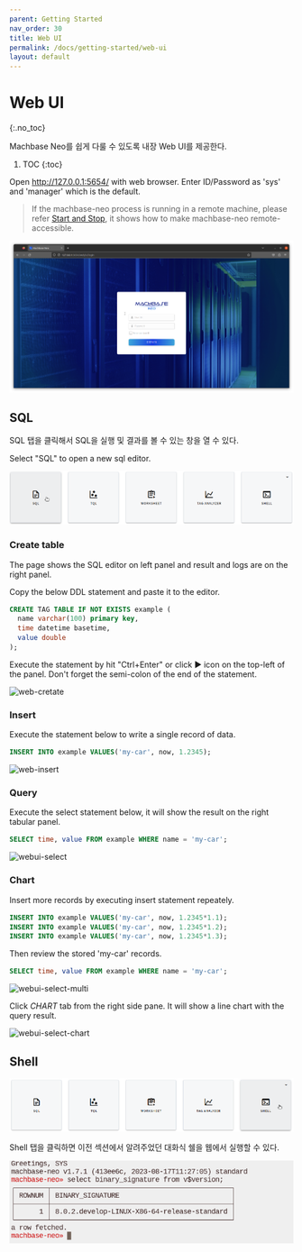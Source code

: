 ```yaml
---
parent: Getting Started
nav_order: 30
title: Web UI
permalink: /docs/getting-started/web-ui
layout: default
---
```


# Web UI
{:.no_toc}

Machbase Neo를 쉽게 다룰 수 있도록 내장 Web UI를 제공한다.

1. TOC
{:toc}


Open http://127.0.0.1:5654/ with web browser. Enter ID/Password as 'sys' and 'manager' which is the default.

> If the machbase-neo process is running in a remote machine, please refer [Start and Stop](./30.start-stop.md), it shows how to make machbase-neo remote-accessible.

![web-login](/assets/img/web-login.png)

## SQL

SQL 탭을 클릭해서 SQL을 실행 및 결과를 볼 수 있는 창을 열 수 있다.

Select "SQL" to open a new sql editor.

![web-sql](/assets/img/web-sql-pick.png)

### Create table

The page shows the SQL editor on left panel and result and logs are on the right panel.

Copy the below DDL statement and paste it to the editor.

```sql
CREATE TAG TABLE IF NOT EXISTS example (
  name varchar(100) primary key,
  time datetime basetime,
  value double
);
```

Execute the statement by hit "Ctrl+Enter" or click ▶︎ icon on the top-left of the panel. Don't forget the semi-colon of the end of the statement.

![web-cretate](/assets/img/web-cretable.jpg)

### Insert

Execute the statement below to write a single record of data.

```sql
INSERT INTO example VALUES('my-car', now, 1.2345);
```

![web-insert](/assets/img/web-insert.jpg)

### Query

Execute the select statement below, it will show the result on the right tabular panel.

```sql
SELECT time, value FROM example WHERE name = 'my-car';
```

![webui-select](/assets/img/web-select.jpg)

### Chart

Insert more records by executing insert statement repeately.

```sql
INSERT INTO example VALUES('my-car', now, 1.2345*1.1);
INSERT INTO example VALUES('my-car', now, 1.2345*1.2);
INSERT INTO example VALUES('my-car', now, 1.2345*1.3);
```

Then review the stored 'my-car' records.

```sql
SELECT time, value FROM example WHERE name = 'my-car';
```
![webui-select-multi](/assets/img/web-select-multi.jpg)

Click *CHART* tab from the right side pane. It will show a line chart with the query result.

![webui-select-chart](/assets/img/web-select-chart.jpg)


## Shell

![web-shell](/assets/img/web-shell-pick.png)

Shell 탭을 클릭하면 이전 섹션에서 알려주었던 대화식 쉘을 웹에서 실행할 수 있다. 

![web-shell-ui](/assets/img/web-shell-ui.png)
